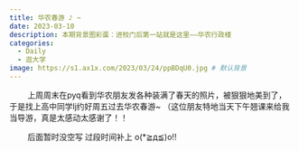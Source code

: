 ```yaml
---
title: 华农春游 ♪ ~
date: 2023-03-10
description: 本期背景图彩蛋：进校门后第一站就是这里——华农行政楼
categories: 
  - Daily
  - 逛大学
image: https://s1.ax1x.com/2023/03/24/ppBDqU0.jpg # 默认背景
---
```


&emsp;&emsp; 上周周末在pyq看到华农朋友发各种装满了春天的照片，被狠狠地美到了，于是找上高中同学lj约好周五过去华农春游~ （这位朋友特地当天下午翘课来给我当导游，真是太感动太感谢了！！

&emsp;&emsp; 后面暂时没空写 过段时间补上 o(*≧д≦)o!!